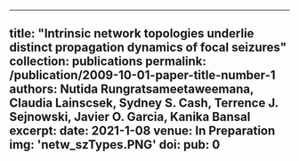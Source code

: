 
---
title: "Intrinsic network topologies underlie distinct propagation dynamics of focal seizures"
collection: publications
permalink: /publication/2009-10-01-paper-title-number-1
authors: <b>Nutida Rungratsameetaweemana</b>, Claudia Lainscsek, Sydney S. Cash, Terrence J. Sejnowski, Javier O. Garcia, Kanika Bansal
excerpt: 
date: 2021-1-08
venue: In Preparation
img: 'netw_szTypes.PNG'
doi: 
pub: 0
---


